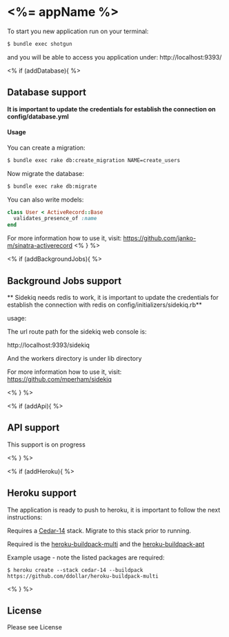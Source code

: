 # <%= appName %>

To start you new application run on your terminal:

```sh
$ bundle exec shotgun
```

and you will be able to access you application under: http://localhost:9393/

<% if (addDatabase){ %>
## Database support

**It is important to update the credentials for establish the connection on config/database.yml**

#### Usage

You can create a migration:

```sh
$ bundle exec rake db:create_migration NAME=create_users
```

Now migrate the database:

```sh
$ bundle exec rake db:migrate
```

You can also write models:

```ruby
class User < ActiveRecord::Base
  validates_presence_of :name
end
```

For more information how to use it, visit: https://github.com/janko-m/sinatra-activerecord
<% } %>

<% if (addBackgroundJobs){ %>
## Background Jobs support

** Sidekiq needs redis to work, it is important to update the credentials for establish the connection with redis on config/initializers/sidekiq.rb**

usage:

The url route path for the sidekiq web console is:

  http://localhost:9393/sidekiq

And the workers directory is under lib directory

For more information how to use it, visit: https://github.com/mperham/sidekiq

<% } %>

<% if (addApi){ %>
## API support

This support is on progress

<% } %>

<% if (addHeroku){ %>
## Heroku support

The application is ready to push to heroku, it is important to follow the next instructions:

Requires a [Cedar-14](https://devcenter.heroku.com/articles/cedar-14-migration) stack.
Migrate to this stack prior to running.

Required is the [heroku-buildpack-multi](https://github.com/ddollar/heroku-buildpack-multi)
and the [heroku-buildpack-apt](https://github.com/ddollar/heroku-buildpack-apt)

Example usage - note the listed packages are required:

```shell
$ heroku create --stack cedar-14 --buildpack https://github.com/ddollar/heroku-buildpack-multi
```
<% } %>

## License
Please see License
